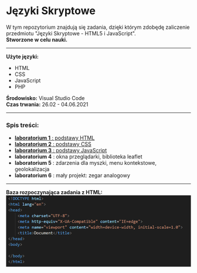 # Języki Skryptowe
W tym repozytorium znajdują się zadania, dzięki którym zdobędę zaliczenie przedmiotu "Języki Skryptowe - HTML5 i JavaScript".  
__Stworzone w celu nauki.__
***
__Użyte języki:__
* HTML
* CSS
* JavaScript
* PHP  
   
__Środowisko:__ Visual Studio Code  
__Czas trwania:__ 26.02 - 04.06.2021  
  
***
### Spis treści:
* [__laboratorium 1__ : podstawy HTML](https://github.com/jkrotoszynska/jezykiSkryptowe/tree/master/lab01)
* [__laboratorium 2__ : podstawy CSS](https://github.com/jkrotoszynska/jezykiSkryptowe/tree/master/lab02)
* [__laboratorium 3__ : podstawy JavaScript](https://github.com/jkrotoszynska/jezykiSkryptowe/tree/master/lab03)
* __laboratorium 4__ : okna przeglądarki, biblioteka leaflet
* __laboratorium 5__ : zdarzenia dla myszki, menu kontekstowe, geolokalizacja
* __laboratorium 6__ : mały projekt: zegar analogowy
***
  



__Baza rozpoczynająca zadania z HTML:__
![alt text](https://github.com/jkrotoszynska/jezykiSkryptowe/blob/master/przyk.PNG "Przyklad")
